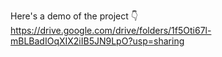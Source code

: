 Here's a demo of the project 👇
https://drive.google.com/drive/folders/1f5Oti67l-mBLBadIOqXIX2iIB5JN9LpO?usp=sharing
